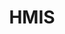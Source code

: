 ---
schema: default
title: HMIS
organization: Code For Sacramento
notes: Assessments
resources:
  - name: Assessments CSV
    url: >-
      https://raw.githubusercontent.com/kelfink/sacramento-county-homeless-hmis-data/master/data/Sacramento_County_-_Assessment_Table_2019-09-05T0401_pTq3TT.csv
    format: csv
license: ''
category:
  - Health / Human Services
maintainer: ''
maintainer_email: ''
---